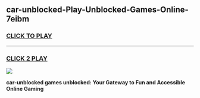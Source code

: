 
## car-unblocked-Play-Unblocked-Games-Online-7eibm
<h3>
<a href="https://premium76.site?title=car-unblocked&ref=25A">CLICK TO PLAY</a></h3>
<hr>

<h3>
<a href="https://premium76.site?title=car-unblocked&ref=25A">CLICK 2 PLAY</a>
  
</h3>

<a href="https://premium76.site?title=car-unblocked&ref=25A"><img src="https://clearcache.store/games.png"></a>


**car-unblocked games unblocked: Your Gateway to Fun and Accessible Online Gaming**
